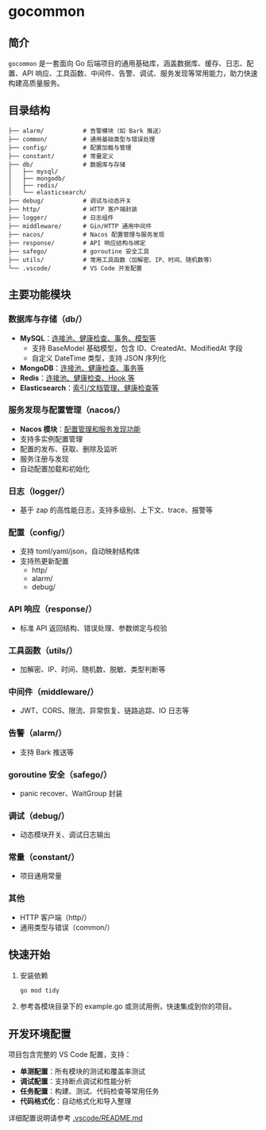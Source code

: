 # gocommon

## 简介

`gocommon` 是一套面向 Go 后端项目的通用基础库，涵盖数据库、缓存、日志、配置、API 响应、工具函数、中间件、告警、调试、服务发现等常用能力，助力快速构建高质量服务。

## 目录结构

```
├── alarm/           # 告警模块（如 Bark 推送）
├── common/          # 通用基础类型与错误处理
├── config/          # 配置加载与管理
├── constant/        # 常量定义
├── db/              # 数据库与存储
│   ├── mysql/
│   ├── mongodb/
│   ├── redis/
│   └── elasticsearch/
├── debug/           # 调试与动态开关
├── http/            # HTTP 客户端封装
├── logger/          # 日志组件
├── middleware/      # Gin/HTTP 通用中间件
├── nacos/           # Nacos 配置管理与服务发现
├── response/        # API 响应结构与绑定
├── safego/          # goroutine 安全工具
├── utils/           # 常用工具函数（加解密、IP、时间、随机数等）
└── .vscode/         # VS Code 开发配置
```

## 主要功能模块

### 数据库与存储（db/）

-   **MySQL**：[连接池、健康检查、事务、模型等](./db/mysql/README.md)
    -   支持 BaseModel 基础模型，包含 ID、CreatedAt、ModifiedAt 字段
    -   自定义 DateTime 类型，支持 JSON 序列化
-   **MongoDB**：[连接池、健康检查、事务等](./db/mongodb/README.md)
-   **Redis**：[连接池、健康检查、Hook 等](./db/redis/README.md)
-   **Elasticsearch**：[索引/文档管理、健康检查等](./db/elasticsearch/README.md)

### 服务发现与配置管理（nacos/）

-   **Nacos 模块**：[配置管理和服务发现功能](./nacos/README.md)
-   支持多实例配置管理
-   配置的发布、获取、删除及监听
-   服务注册与发现
-   自动配置加载和初始化

### 日志（logger/）

-   基于 zap 的高性能日志，支持多级别、上下文、trace、报警等

### 配置（config/）

-   支持 toml/yaml/json，自动映射结构体
-   支持热更新配置
    -   http/
    -   alarm/
    -   debug/

### API 响应（response/）

-   标准 API 返回结构、错误处理、参数绑定与校验

### 工具函数（utils/）

-   加解密、IP、时间、随机数、脱敏、类型判断等

### 中间件（middleware/）

-   JWT、CORS、限流、异常恢复、链路追踪、IO 日志等

### 告警（alarm/）

-   支持 Bark 推送等

### goroutine 安全（safego/）

-   panic recover、WaitGroup 封装

### 调试（debug/）

-   动态模块开关、调试日志输出

### 常量（constant/）

-   项目通用常量

### 其他

-   HTTP 客户端（http/）
-   通用类型与错误（common/）

## 快速开始

1. 安装依赖
    ```sh
    go mod tidy
    ```
2. 参考各模块目录下的 example.go 或测试用例，快速集成到你的项目。

## 开发环境配置

项目包含完整的 VS Code 配置，支持：

-   **单测配置**：所有模块的测试和覆盖率测试
-   **调试配置**：支持断点调试和性能分析
-   **任务配置**：构建、测试、代码检查等常用任务
-   **代码格式化**：自动格式化和导入整理

详细配置说明请参考 [.vscode/README.md](.vscode/README.md)
